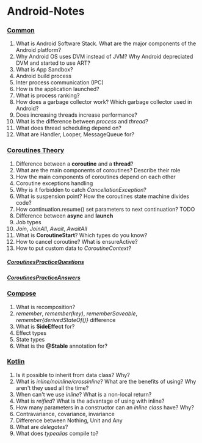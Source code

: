 # Android-Notes

### [Common](src/common_android/CommonAndroid_eng.md)

1) What is Android Software Stack. What are the major components of the Android platform?
2) Why Android OS uses DVM instead of JVM? Why Android depreciated DVM and started to use ART? 
3) What is App Sandbox?
4) Android build process
5) Inter process communication (IPC)
6) How is the application launched?
7) What is process ranking?
8) How does a garbage collector work? Which garbage collector used in Android?
9) Does increasing threads increase performance?
10) What is the difference between _process_ and _thread_? 
11) What does thread scheduling depend on?
12) What are Handler, Looper, MessageQueue for?


### [Coroutines Theory](src/coroutines/eng/CoroutinesTheory_eng.md)

1) Difference between a **coroutine** and a **thread**?
2) What are the main components of coroutines? Describe their role
3) How the main components of coroutines depend on each other
4) Coroutine exceptions handling
5) Why is it forbidden to catch *CancellationException*?
6) What is suspension point? How the coroutines state machine divides code?
7) How continuation.resume() set parameters to next continuation? TODO
8) Difference between **async** and **launch**
9) Job types
10) *Join*, *JoinAll*, *Await*, *AwaitAll*
11) What is **CoroutineStart**? Which types do you know?
12) How to cancel coroutine? What is ensureActive?
13) How to put custom data to *CoroutineContext*?
##### [CoroutinesPracticeQuestions](src/coroutines/CoroutinesPracticeQuestions.kt)
##### [CoroutinesPracticeAnswers](src/coroutines/eng/CoroutinesPracticeAnswers_eng.md)


### [Compose](src/compose/ru/ComposeTheory_ru.md)
1) What is recomposition?
2) *remember*, *remember(key)*, *rememberSaveable*, *remember{derivedStateOf()}* difference
3) What is **SideEffect** for?
4) Effect types
5) State types
6) What is the **@Stable** annotation for?

### [Kotlin](src/compose/ru/ComposeTheory_ru.md)
1) Is it possible to inherit from data class? Why?
2) What is *inline/noinline/crossinline*? What are the benefits of using? Why aren't they used all the time? 
3) When can't we use *inline*? What is a non-local return?
4) What is *reified*? What is the advantage of using with inline?
5) How many parameters in a constructor can an *inline class* have? Why?
6) Contravariance, covariance, invariance
7) Difference between Nothing, Unit and Any
8) What are *delegates*?
9) What does _typealias_ compile to?





